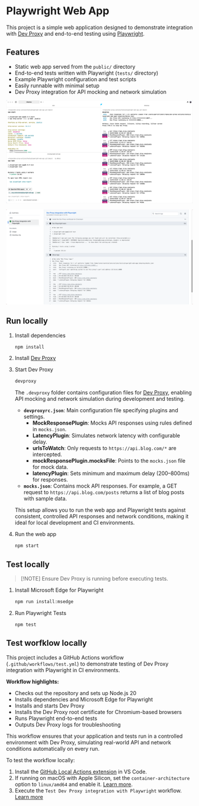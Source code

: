 
# Playwright Web App

This project is a simple web application designed to demonstrate integration with [Dev Proxy](https://aka.ms/devproxy) and end-to-end testing using [Playwright](https://playwright.dev/).

## Features

- Static web app served from the `public/` directory
- End-to-end tests written with Playwright (`tests/` directory)
- Example Playwright configuration and test scripts
- Easily runnable with minimal setup
- Dev Proxy integration for API mocking and network simulation

![Local development](./media/local-dev.png)

![GitHub Actions](./media/github-actions.png)

## Run locally

1. Install dependencies

    ```sh
    npm install
    ```

1. Install [Dev Proxy](https://aka.ms/devproxy/start)

1. Start Dev Proxy

    ```sh
    devproxy
    ```

    The `.devproxy` folder contains configuration files for [Dev Proxy](https://aka.ms/devproxy), enabling API mocking and network simulation during development and testing.

    - **`devproxyrc.json`**: Main configuration file specifying plugins and settings.
        - **MockResponsePlugin**: Mocks API responses using rules defined in `mocks.json`.
        - **LatencyPlugin**: Simulates network latency with configurable delay.
        - **urlsToWatch**: Only requests to `https://api.blog.com/*` are intercepted.
        - **mockResponsePlugin.mocksFile**: Points to the `mocks.json` file for mock data.
        - **latencyPlugin**: Sets minimum and maximum delay (200–800ms) for responses.
    - **`mocks.json`**: Contains mock API responses. For example, a GET request to `https://api.blog.com/posts` returns a list of blog posts with sample data.

    This setup allows you to run the web app and Playwright tests against consistent, controlled API responses and network conditions, making it ideal for local development and CI environments.

1. Run the web app

    ```sh
    npm start
    ```
   
## Test locally

> [!NOTE] Ensure Dev Proxy is running before executing tests.

1. Install Microsoft Edge for Playwright

    ```sh
    npm run install:msedge
    ```

1. Run Playwright Tests

    ```sh
    npm test
    ```

## Test worfklow locally

This project includes a GitHub Actions workflow (`.github/workflows/test.yml`) to demonstrate testing of Dev Proxy integration with Playwright in CI environments.

**Workflow highlights:**

- Checks out the repository and sets up Node.js 20
- Installs dependencies and Microsoft Edge for Playwright
- Installs and starts Dev Proxy
- Installs the Dev Proxy root certificate for Chromium-based browsers
- Runs Playwright end-to-end tests
- Outputs Dev Proxy logs for troubleshooting

This workflow ensures that your application and tests run in a controlled environment with Dev Proxy, simulating real-world API and network conditions automatically on every run.

To test the workflow locally:

1. Install the [GitHub Local Actions extension](https://marketplace.visualstudio.com/items?itemName=SanjulaGanepola.github-local-actions) in VS Code.
1. If running on macOS with Apple Silicon, set the `container-architecture` option to `linux/amd64` and enable it. [Learn more](https://sanjulaganepola.github.io/github-local-actions-docs/usage/settings/#options).
1. Execute the `Test Dev Proxy integration with Playwright` workflow. [Learn more](https://sanjulaganepola.github.io/github-local-actions-docs/usage/workflows/)